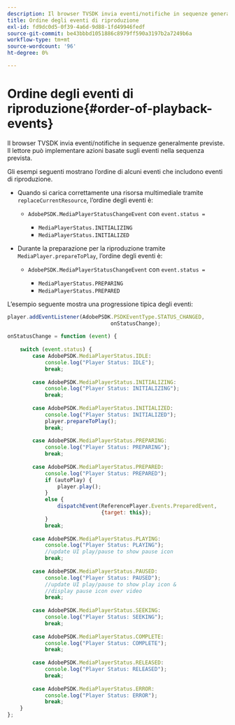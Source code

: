 ```yaml
---
description: Il browser TVSDK invia eventi/notifiche in sequenze generalmente previste. Il lettore può implementare azioni basate sugli eventi nella sequenza prevista.
title: Ordine degli eventi di riproduzione
exl-id: fd9dc0d5-0f39-4a6d-9d88-1fd49946fedf
source-git-commit: be43bbbd1051886c8979ff590a3197b2a7249b6a
workflow-type: tm+mt
source-wordcount: '96'
ht-degree: 0%

---
```


# Ordine degli eventi di riproduzione{#order-of-playback-events}

Il browser TVSDK invia eventi/notifiche in sequenze generalmente previste. Il lettore può implementare azioni basate sugli eventi nella sequenza prevista.

<!--<a id="section_D247A5873A854A079EFA6AC2E80AB894"></a>-->

Gli esempi seguenti mostrano l’ordine di alcuni eventi che includono eventi di riproduzione.

* Quando si carica correttamente una risorsa multimediale tramite `replaceCurrentResource`, l’ordine degli eventi è:

   * `AdobePSDK.MediaPlayerStatusChangeEvent` con `event.status =`

      * `MediaPlayerStatus.INITIALIZING`
      * `MediaPlayerStatus.INITIALIZED`

* Durante la preparazione per la riproduzione tramite `MediaPlayer.prepareToPlay`, l’ordine degli eventi è:

   * `AdobePSDK.MediaPlayerStatusChangeEvent` con `event.status =`

      * `MediaPlayerStatus.PREPARING`
      * `MediaPlayerStatus.PREPARED`

<!--<a id="section_76C13548AF934868B70757CA5489E516"></a>-->

L’esempio seguente mostra una progressione tipica degli eventi:

```js
player.addEventListener(AdobePSDK.PSDKEventType.STATUS_CHANGED,  
                                 onStatusChange); 
 
onStatusChange = function (event) { 
 
    switch (event.status) { 
        case AdobePSDK.MediaPlayerStatus.IDLE: 
            console.log("Player Status: IDLE"); 
            break; 
 
        case AdobePSDK.MediaPlayerStatus.INITIALIZING: 
            console.log("Player Status: INITIALIZING"); 
            break; 
 
        case AdobePSDK.MediaPlayerStatus.INITIALIZED: 
            console.log("Player Status: INITIALIZED"); 
            player.prepareToPlay(); 
            break; 
 
        case AdobePSDK.MediaPlayerStatus.PREPARING: 
            console.log("Player Status: PREPARING"); 
            break; 
 
        case AdobePSDK.MediaPlayerStatus.PREPARED: 
            console.log("Player Status: PREPARED"); 
            if (autoPlay) { 
                player.play(); 
            } 
            else { 
                dispatchEvent(ReferencePlayer.Events.PreparedEvent,  
                              {target: this}); 
            } 
            break; 
 
        case AdobePSDK.MediaPlayerStatus.PLAYING: 
            console.log("Player Status: PLAYING"); 
            //update UI play/pause to show pause icon 
            break; 
 
        case AdobePSDK.MediaPlayerStatus.PAUSED: 
            console.log("Player Status: PAUSED"); 
            //update UI play/pause to show play icon &  
            //display pause icon over video 
            break; 
 
        case AdobePSDK.MediaPlayerStatus.SEEKING: 
            console.log("Player Status: SEEKING"); 
            break; 
 
        case AdobePSDK.MediaPlayerStatus.COMPLETE: 
            console.log("Player Status: COMPLETE"); 
            break; 
 
        case AdobePSDK.MediaPlayerStatus.RELEASED: 
            console.log("Player Status: RELEASED"); 
            break; 
 
        case AdobePSDK.MediaPlayerStatus.ERROR: 
            console.log("Player Status: ERROR"); 
            break; 
    } 
};
```
